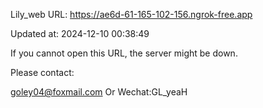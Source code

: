 Lily_web URL: https://ae6d-61-165-102-156.ngrok-free.app

Updated at: 2024-12-10 00:38:49

If you cannot open this URL, the server might be down.

Please contact: 

goley04@foxmail.com Or Wechat:GL_yeaH